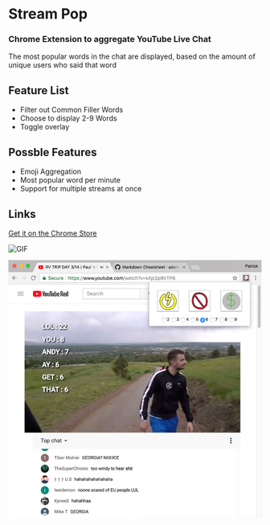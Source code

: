 # Stream Pop
### Chrome Extension to aggregate YouTube Live Chat
The most popular words in the chat are displayed, based on the amount of unique users who said that word

## Feature List
  * Filter out Common Filler Words
  * Choose to display 2-9 Words
  * Toggle overlay


## Possble Features
  * Emoji Aggregation
  * Most popular word per minute
  * Support for multiple streams at once

## Links

[Get it on the Chrome Store](https://chrome.google.com/webstore/detail/stream-pop/onfcfagccpilhldmccmbfgidbcfigbjk?hl=en&)

![GIF](https://github.com/shopped/StreamPop/blob/master/8mbstreampop.gif?raw=true "See it in action")

![Screenshot](https://raw.githubusercontent.com/shopped/StreamPop/master/Screenshot.png "Screenshot")
